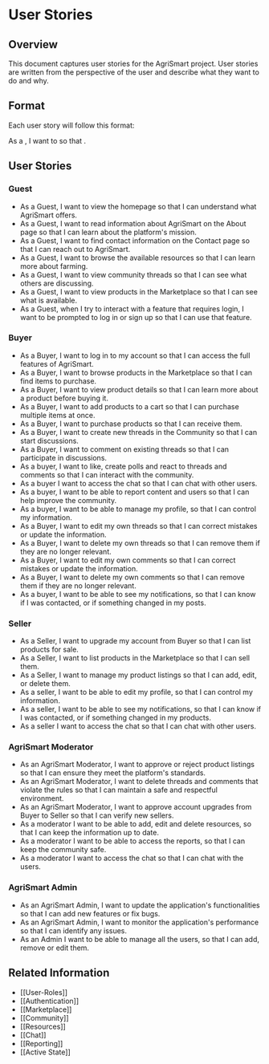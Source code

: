 # User Stories

## Overview

This document captures user stories for the AgriSmart project. User stories are written from the perspective of the user and describe what they want to do and why.

## Format

Each user story will follow this format:

As a , I want to so that .

## User Stories

### Guest

*   As a Guest, I want to view the homepage so that I can understand what AgriSmart offers.
*   As a Guest, I want to read information about AgriSmart on the About page so that I can learn about the platform's mission.
*   As a Guest, I want to find contact information on the Contact page so that I can reach out to AgriSmart.
*   As a Guest, I want to browse the available resources so that I can learn more about farming.
*   As a Guest, I want to view community threads so that I can see what others are discussing.
*   As a Guest, I want to view products in the Marketplace so that I can see what is available.
*   As a Guest, when I try to interact with a feature that requires login, I want to be prompted to log in or sign up so that I can use that feature.

### Buyer

*   As a Buyer, I want to log in to my account so that I can access the full features of AgriSmart.
*   As a Buyer, I want to browse products in the Marketplace so that I can find items to purchase.
*   As a Buyer, I want to view product details so that I can learn more about a product before buying it.
*   As a Buyer, I want to add products to a cart so that I can purchase multiple items at once.
*   As a Buyer, I want to purchase products so that I can receive them.
*   As a Buyer, I want to create new threads in the Community so that I can start discussions.
*   As a Buyer, I want to comment on existing threads so that I can participate in discussions.
* As a buyer, I want to like, create polls and react to threads and comments so that I can interact with the community.
* As a buyer I want to access the chat so that I can chat with other users.
* As a buyer, I want to be able to report content and users so that I can help improve the community.
* As a buyer, I want to be able to manage my profile, so that I can control my information.
*   As a Buyer, I want to edit my own threads so that I can correct mistakes or update the information.
*   As a Buyer, I want to delete my own threads so that I can remove them if they are no longer relevant.
*   As a Buyer, I want to edit my own comments so that I can correct mistakes or update the information.
*   As a Buyer, I want to delete my own comments so that I can remove them if they are no longer relevant.
* As a buyer, I want to be able to see my notifications, so that I can know if I was contacted, or if something changed in my posts.

### Seller

*   As a Seller, I want to upgrade my account from Buyer so that I can list products for sale.
*   As a Seller, I want to list products in the Marketplace so that I can sell them.
*   As a Seller, I want to manage my product listings so that I can add, edit, or delete them.
* As a seller, I want to be able to edit my profile, so that I can control my information.
* As a seller, I want to be able to see my notifications, so that I can know if I was contacted, or if something changed in my products.
* As a seller I want to access the chat so that I can chat with other users.

### AgriSmart Moderator

*   As an AgriSmart Moderator, I want to approve or reject product listings so that I can ensure they meet the platform's standards.
*   As an AgriSmart Moderator, I want to delete threads and comments that violate the rules so that I can maintain a safe and respectful environment.
*   As an AgriSmart Moderator, I want to approve account upgrades from Buyer to Seller so that I can verify new sellers.
* As a moderator I want to be able to add, edit and delete resources, so that I can keep the information up to date.
* As a moderator I want to be able to access the reports, so that I can keep the community safe.
* As a moderator I want to access the chat so that I can chat with the users.

### AgriSmart Admin

*   As an AgriSmart Admin, I want to update the application's functionalities so that I can add new features or fix bugs.
*   As an AgriSmart Admin, I want to monitor the application's performance so that I can identify any issues.
* As an Admin I want to be able to manage all the users, so that I can add, remove or edit them.

## Related Information

*   [[User-Roles]]
*   [[Authentication]]
*   [[Marketplace]]
*   [[Community]]
* [[Resources]]
* [[Chat]]
* [[Reporting]]
* [[Active State]]
